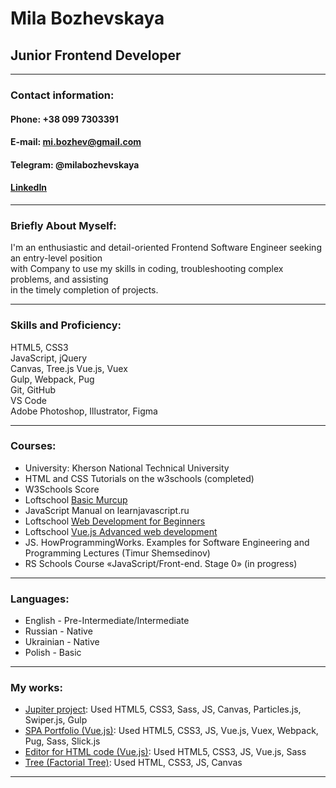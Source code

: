 # Mila Bozhevskaya  
## Junior Frontend Developer
**********************
### **Contact information:**  
#### **Phone:** +38 099 7303391  
#### **E-mail:** mi.bozhev@gmail.com  
#### **Telegram:** @milabozhevskaya  
#### [LinkedIn](https://www.linkedin.com/in/mila-bozhevskaya-63a27919a/)  
**********************  
### **Briefly About Myself:**  
I'm an enthusiastic and detail-oriented Frontend Software Engineer seeking an entry-level position  
with Company to use my skills in coding, troubleshooting complex problems, and assisting  
in the timely completion of projects.  
**********************  
### **Skills and Proficiency:**  
HTML5, CSS3  
JavaScript, jQuery  
Canvas, Tree.js
Vue.js, Vuex  
Gulp, Webpack, Pug  
Git, GitHub  
VS Code  
Adobe Photoshop, Illustrator, Figma  
**********************    
### **Courses:**  
+ University: Kherson National Technical University  
+ HTML and CSS Tutorials on the w3schools (completed)  
+ W3Schools Score  
+ Loftschool [Basic Murcup](https://loftschool.com/diploma/IM1564666083/en/pdf)  
+ JavaScript Manual on learnjavascript.ru  
+ Loftschool [Web Development for Beginners](https://loftschool.com/diploma/PM1570104832/en/pdf)  
+ Loftschool [Vue.js Advanced web development](https://loftschool.com/diploma/RY1573803341/en/pdf)  
+ JS. HowProgrammingWorks. Examples for Software Engineering and Programming Lectures (Timur Shemsedinov)  
+ RS Schools Course «JavaScript/Front-end. Stage 0» (in progress)  
**********************  
### **Languages:**  
+ English - Pre-Intermediate/Intermediate   
+ Russian - Native  
+ Ukrainian - Native  
+ Polish - Basic  
**********************  
### **My works:**  
+ [Jupiter project](https://jupiter.mila-projects.com): Used HTML5, CSS3, Sass, JS, Canvas, Particles.js, Swiper.js, Gulp   
+ [SPA Portfolio (Vue.js)](https://github.com/bo-mila/projloft): Used HTML5, CSS3, JS, Vue.js, Vuex, Webpack, Pug, Sass, Slick.js  
+ [Editor for HTML code (Vue.js)](https://editorhtml.mila-projects.com): Used HTML5, CSS3, JS, Vue.js, Sass  
+ [Tree (Factorial Tree)](https://github.com/bo-mila/tree): Used HTML, CSS3, JS, Canvas  
**********************  